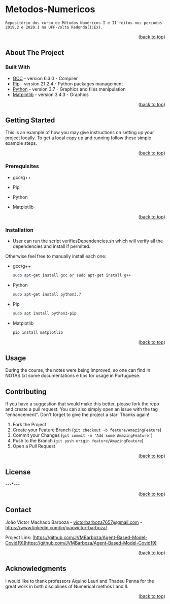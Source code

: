 # Metodos-Numericos
	Repositório dos curso de Métodos Numéricos I e II feitos nos períodos 2019.2 e 2020.1 na UFF-Volta Redonda(ICEx).


<p align="right">(<a href="#top">back to top</a>)</p>

<!-- ABOUT THE PROJECT -->
## About The Project

### Built With

* [GCC](https://gcc.gnu.org/) - version 6.3.0 - Compiler 
* [Pip](https://pypi.org/project/pip/) - version 21.2.4 - Python packages management
* [Python](https://www.python.org/) - version 3.7 - Graphics and files manipulation
* [Matplotlib](https://matplotlib.org/) - version 3.4.3 - Graphics

<p align="right">(<a href="#top">back to top</a>)</p>



<!-- GETTING STARTED -->
## Getting Started

This is an example of how you may give instructions on setting up your project locally.
To get a local copy up and running follow these simple example steps.

<p align="right">(<a href="#top">back to top</a>)</p>

### Prerequisites
 

* gcc/g++

* Pip

* Python

* Matplotlib


<p align="right">(<a href="#top">back to top</a>)</p>

### Installation

* User can run the script verifiesDependencies.sh which will verify all the dependencies and install if permited.

Otherwise feel free to manually install each one:

* gcc/g++
  ```sh
  sudo apt-get install gcc or sudo apt-get install g++
  ```

* Python
  ```sh
  sudo apt-get install python3.7
  ```

* Pip
  ```sh
  sudo apt install python3-pip
  ```

* Matplotlib
  ```sh
  pip install matplotlib
  ```

<p align="right">(<a href="#top">back to top</a>)</p>


## Usage

During the course, the notes were being improved, so one can find in NOTAS.txt some documentations e tips for usage in Portuguese.

<!-- CONTRIBUTING -->
## Contributing

If you have a suggestion that would make this better, please fork the repo and create a pull request. You can also simply open an issue with the tag "enhancement".
Don't forget to give the project a star! Thanks again!

1. Fork the Project
2. Create your Feature Branch (`git checkout -b feature/AmazingFeature`)
3. Commit your Changes (`git commit -m 'Add some AmazingFeature'`)
4. Push to the Branch (`git push origin feature/AmazingFeature`)
5. Open a Pull Request

<p align="right">(<a href="#top">back to top</a>)</p>



<!-- LICENSE -->
## License

---*---

<p align="right">(<a href="#top">back to top</a>)</p>



<!-- CONTACT -->
## Contact

João Victor Machado Barboza - victorbarboza7657@gmail.com - https://www.linkedin.com/in/joaovictor-barboza/

Project Link: [https://github.com/JVMBarboza/Agent-Based-Model-Covid19](https://github.com/JVMBarboza/Agent-Based-Model-Covid19)

<p align="right">(<a href="#top">back to top</a>)</p>



<!-- ACKNOWLEDGMENTS -->
## Acknowledgments

I would like to thank professors Aquino Lauri and Thadeu Penna  for the great work in both disciplines of Numerical methos I and II.

<p align="right">(<a href="#top">back to top</a>)</p>

